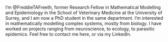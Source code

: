 I’m @FreddieTAFreeth, former Research Fellow in Mathematical Modelling and Epidemiology in the School of Veterinary Medicine at the University of Surrey, and I am now a PhD student in the same department. I’m interested in mathematically modelling complex systems, mostly from biology. I have worked on projects ranging from neuroscience, to ecology, to parasitic epidemics. Feel free to contact me here, or via my LinkedIn.
